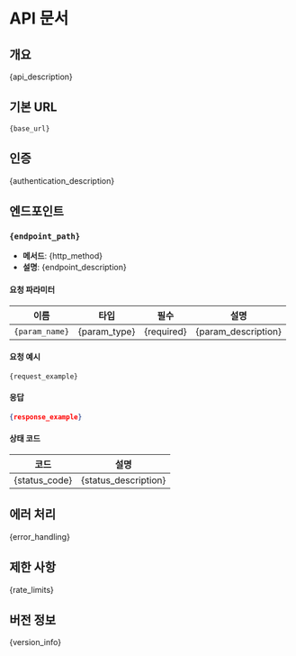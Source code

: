# API 문서

## 개요
{api_description}

## 기본 URL
```
{base_url}
```

## 인증
{authentication_description}

## 엔드포인트

### `{endpoint_path}`
- **메서드**: {http_method}
- **설명**: {endpoint_description}

#### 요청 파라미터
| 이름 | 타입 | 필수 | 설명 |
|------|------|------|------|
| `{param_name}` | {param_type} | {required} | {param_description} |

#### 요청 예시
```
{request_example}
```

#### 응답
```json
{response_example}
```

#### 상태 코드
| 코드 | 설명 |
|------|------|
| {status_code} | {status_description} |

## 에러 처리
{error_handling}

## 제한 사항
{rate_limits}

## 버전 정보
{version_info}
